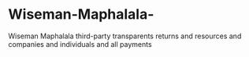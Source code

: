 # Wiseman-Maphalala-
Wiseman Maphalala third-party transparents returns and resources and companies and individuals and all payments 
